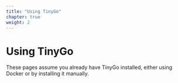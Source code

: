 ```yaml
---
title: "Using TinyGo"
chapter: true
weight: 2
---
```


# Using TinyGo

These pages assume you already have TinyGo installed, either using Docker or by installing it manually.

